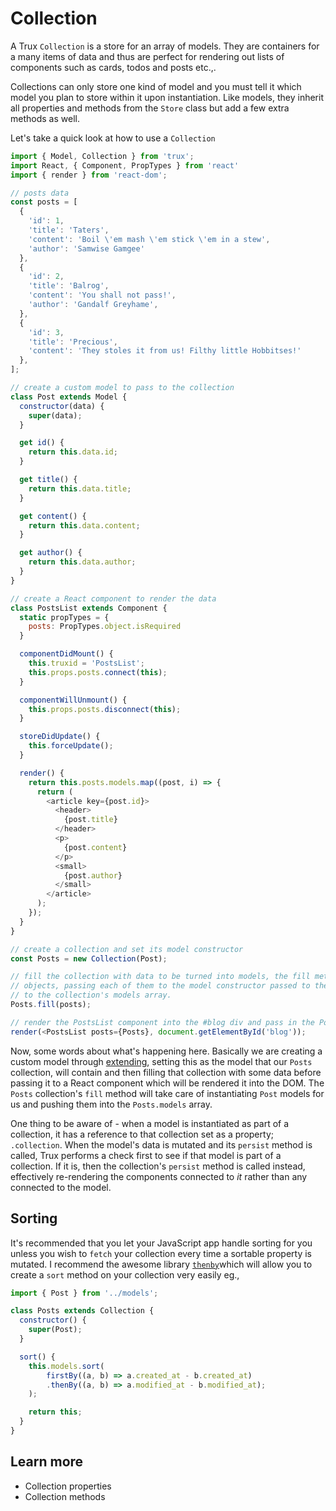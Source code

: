 # Collection

A Trux `Collection` is a store for an array of models. They are containers for a many items of data and thus are perfect for rendering out lists of components such as cards, todos and posts etc.,.

Collections can only store one kind of model and you must tell it which model you plan to store within it upon instantiation. Like models, they inherit all properties and methods from the `Store` class but add a few extra methods as well.

Let's take a quick look at how to use a `Collection`

```js
import { Model, Collection } from 'trux';
import React, { Component, PropTypes } from 'react'
import { render } from 'react-dom';

// posts data
const posts = [
  {
    'id': 1,
    'title': 'Taters',
    'content': 'Boil \'em mash \'em stick \'em in a stew',
    'author': 'Samwise Gamgee'
  },
  {
    'id': 2,
    'title': 'Balrog',
    'content': 'You shall not pass!',
    'author': 'Gandalf Greyhame',
  },
  {
    'id': 3,
    'title': 'Precious',
    'content': 'They stoles it from us! Filthy little Hobbitses!'
  },
];

// create a custom model to pass to the collection
class Post extends Model {
  constructor(data) {
    super(data);
  }

  get id() {
    return this.data.id;
  }

  get title() {
    return this.data.title;
  }

  get content() {
    return this.data.content;
  }

  get author() {
    return this.data.author;
  }
}

// create a React component to render the data
class PostsList extends Component {
  static propTypes = {
    posts: PropTypes.object.isRequired
  }

  componentDidMount() {
    this.truxid = 'PostsList';
    this.props.posts.connect(this);
  }

  componentWillUnmount() {
    this.props.posts.disconnect(this);
  }

  storeDidUpdate() {
    this.forceUpdate();
  }

  render() {
    return this.posts.models.map((post, i) => {
      return (
        <article key={post.id}>
          <header>
            {post.title}
          </header>
          <p>
            {post.content}
          </p>
          <small>
            {post.author}
          </small>
        </article>
      );
    });
  }
}

// create a collection and set its model constructor
const Posts = new Collection(Post);

// fill the collection with data to be turned into models, the fill method will auto instantiate these
// objects, passing each of them to the model constructor passed to the constructor and appending them
// to the collection's models array.
Posts.fill(posts);

// render the PostsList component into the #blog div and pass in the Posts collection as the posts prop.
render(<PostsList posts={Posts}, document.getElementById('blog'));
```

Now, some words about what's happening here. Basically we are creating a custom model through [extending](/usage/extending.md), setting this as the model that our `Posts` collection, will contain and then filling that collection with some data before passing it to a React component which will be rendered it into the DOM. The `Posts` collection's `fill` method will take care of instantiating `Post` models for us and pushing them into the `Posts.models` array.

One thing to be aware of - when a model is instantiated as part of a collection, it has a reference to that collection set as a property; `.collection`. When the model's data is mutated and its `persist` method is called, Trux performs a check first to see if that model is part of a collection. If it is, then the collection's `persist` method is called instead, effectively re-rendering the components connected to _it_ rather than any connected to the model.

## Sorting

It's recommended that you let your JavaScript app handle sorting for you unless you wish to `fetch` your collection every time a sortable property is mutated. I recommend the awesome library [`thenby`](https://www.npmjs.com/package/thenby)which will allow you to create a `sort` method on your collection very easily eg.,

```js
import { Post } from '../models';

class Posts extends Collection {
  constructor() {
    super(Post);
  }

  sort() {
    this.models.sort(
        firstBy((a, b) => a.created_at - b.created_at)
        .thenBy((a, b) => a.modified_at - b.modified_at);
    );

    return this;
  }
}
```

## Learn more

* Collection properties
* Collection methods
